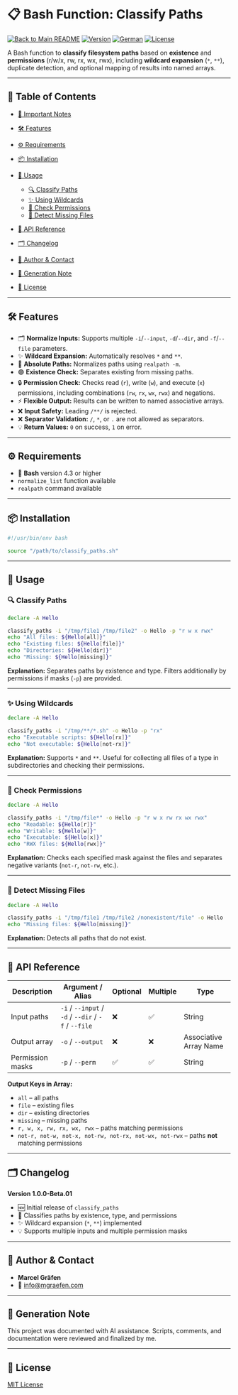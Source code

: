# 📋 Bash Function: Classify Paths

[![Back to Main README](https://img.shields.io/badge/Main-README-blue?style=flat\&logo=github)](../README.de.md)
[![Version](https://img.shields.io/badge/version-0.0.1_beta.01-blue.svg)](#)
[![German](https://img.shields.io/badge/Language-German-blue)](./README.de.md)
[![License](https://img.shields.io/badge/license-MIT-lightgrey.svg)](https://opensource.org/licenses/MIT)

A Bash function to **classify filesystem paths** based on **existence** and **permissions** (r/w/x, rw, rx, wx, rwx), including **wildcard expansion** (`*`, `**`), duplicate detection, and optional mapping of results into named arrays.

---

## 🚀 Table of Contents

* [📌 Important Notes](#📌-important-notes)
* [🛠️ Features](#🛠️-features)
* [⚙️ Requirements](#⚙️-requirements)
* [📦 Installation](#📦-installation)
* [📝 Usage](#📝-usage)

  * [🔍 Classify Paths](#🔍-classify-paths)
  * [✨ Using Wildcards](#✨-using-wildcards)
  * [🔑 Check Permissions](#🔑-check-permissions)
  * [📛 Detect Missing Files](#📛-detect-missing-files)
* [📌 API Reference](#📌-api-reference)
* [🗂️ Changelog](#🗂️-changelog)
* [👤 Author & Contact](#👤-author--contact)
* [🤖 Generation Note](#🤖-generation-note)
* [📜 License](#📜-license)

---

## 🛠️ Features

* 🗂️ **Normalize Inputs:** Supports multiple `-i`/`--input`, `-d`/`--dir`, and `-f`/`--file` parameters.
* ✨ **Wildcard Expansion:** Automatically resolves `*` and `**`.
* 🔹 **Absolute Paths:** Normalizes paths using `realpath -m`.
* 🟣 **Existence Check:** Separates existing from missing paths.
* 🔒 **Permission Check:** Checks read (`r`), write (`w`), and execute (`x`) permissions, including combinations (`rw`, `rx`, `wx`, `rwx`) and negations.
* ⚡ **Flexible Output:** Results can be written to named associative arrays.
* ❌ **Input Safety:** Leading `/**/` is rejected.
* ❌ **Separator Validation:** `/`, `*`, or `.` are not allowed as separators.
* 💡 **Return Values:** `0` on success, `1` on error.

---

## ⚙️ Requirements

* 🐚 **Bash** version 4.3 or higher
* `normalize_list` function available
* `realpath` command available

---

## 📦 Installation

```bash
#!/usr/bin/env bash

source "/path/to/classify_paths.sh"
```

---

## 📝 Usage

### 🔍 Classify Paths

```bash
declare -A Hello

classify_paths -i "/tmp/file1 /tmp/file2" -o Hello -p "r w x rwx"
echo "All files: ${Hello[all]}"
echo "Existing files: ${Hello[file]}"
echo "Directories: ${Hello[dir]}"
echo "Missing: ${Hello[missing]}"
```

**Explanation:** Separates paths by existence and type. Filters additionally by permissions if masks (`-p`) are provided.

---

### ✨ Using Wildcards

```bash
declare -A Hello

classify_paths -i "/tmp/**/*.sh" -o Hello -p "rx"
echo "Executable scripts: ${Hello[rx]}"
echo "Not executable: ${Hello[not-rx]}"
```

**Explanation:** Supports `*` and `**`. Useful for collecting all files of a type in subdirectories and checking their permissions.

---

### 🔑 Check Permissions

```bash
declare -A Hello

classify_paths -i "/tmp/file*" -o Hello -p "r w x rw rx wx rwx"
echo "Readable: ${Hello[r]}"
echo "Writable: ${Hello[w]}"
echo "Executable: ${Hello[x]}"
echo "RWX files: ${Hello[rwx]}"
```

**Explanation:** Checks each specified mask against the files and separates negative variants (`not-r`, `not-rw`, etc.).

---

### 📛 Detect Missing Files

```bash
declare -A Hello

classify_paths -i "/tmp/file1 /tmp/file2 /nonexistent/file" -o Hello
echo "Missing files: ${Hello[missing]}"
```

**Explanation:** Detects all paths that do not exist.

---

## 📌 API Reference

| Description      | Argument / Alias                                    | Optional | Multiple | Type                   |
| ---------------- | --------------------------------------------------- | -------- | -------- | ---------------------- |
| Input paths      | `-i` / `--input` / `-d` / `--dir` / `-f` / `--file` | ❌        | ✅        | String                 |
| Output array     | `-o` / `--output`                                   | ❌        | ❌        | Associative Array Name |
| Permission masks | `-p` / `--perm`                                     | ✅        | ✅        | String                 |

**Output Keys in Array:**

* `all` – all paths
* `file` – existing files
* `dir` – existing directories
* `missing` – missing paths
* `r, w, x, rw, rx, wx, rwx` – paths matching permissions
* `not-r, not-w, not-x, not-rw, not-rx, not-wx, not-rwx` – paths **not** matching permissions

---

## 🗂️ Changelog

**Version 1.0.0-Beta.01**

* 🆕 Initial release of `classify_paths`
* 🔹 Classifies paths by existence, type, and permissions
* ✨ Wildcard expansion (`*`, `**`) implemented
* 💡 Supports multiple inputs and multiple permission masks

---

## 👤 Author & Contact

* **Marcel Gräfen**
* 📧 [info@mgraefen.com](mailto:info@mgraefen.com)

---

## 🤖 Generation Note

This project was documented with AI assistance. Scripts, comments, and documentation were reviewed and finalized by me.

---

## 📜 License

[MIT License](LICENSE)
